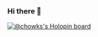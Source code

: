 ### Hi there 👋

[![@chowks's Holopin board](https://holopin.io/api/user/board?user=chowks)](https://holopin.io/@chowks)
